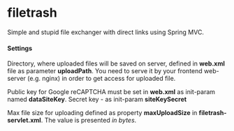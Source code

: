 # filetrash
Simple and stupid file exchanger with direct links using Spring MVC.

#### Settings
Directory, where uploaded files will be saved on server, defined in **web.xml**
 file as parameter **uploadPath**. You need to serve it by your 
 frontend web-server (e.g. nginx) in order to get access for uploaded file.
 
  Public key for Google reCAPTCHA must be set in **web.xml** as init-param named
  **dataSiteKey**. Secret key - as init-param **siteKeySecret**
 
 Max file size for uploading defined as property **maxUploadSize** in 
 **filetrash-servlet.xml**. 
 The value is presented *in bytes*.
 
